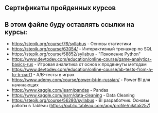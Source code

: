 ## Сертификаты пройденных курсов

В этом файле буду оставлять ссылки на курсы:
----
* https://stepik.org/course/76/syllabus - Основы статистики
* https://stepik.org/course/63054/ - Интерактивный тренажер по SQL
* https://stepik.org/course/58852/syllabus - "Поколение Python"
* https://www.devtodev.com/education/online-course/game-analytics-basics-rus - Игровая аналитика от основ к продвинуты методам
* https://www.devtodev.com/education/online-course/ab-tests-from-a-to-b-part1 - A/B-тесты в играх
* https://www.udemy.com/course/power-bi-in-russian/ - Power BI для начинающих
* https://www.kaggle.com/learn/pandas - Pandas
* https://www.kaggle.com/learn/data-cleaning - Data Cleaning
* https://stepik.org/course/56280/syllabus - BI разработчик. Основы работы в Tableau (https://public.tableau.com/app/profile/nikita5257)
